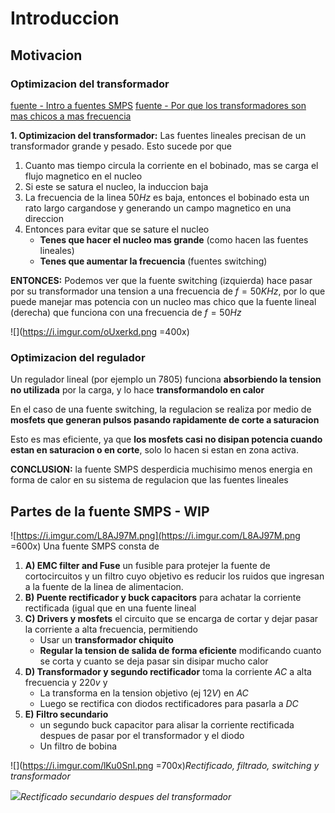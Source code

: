 # Introduccion

## Motivacion
### Optimizacion del transformador
[fuente - Intro a fuentes SMPS](https://www.youtube.com/watch?v=cK5WLMFSGnw)
[fuente - Por que los transformadores son mas chicos a mas frecuencia](https://electronics.stackexchange.com/questions/144329/transformer-size-vs-frequency)

**1. Optimizacion del transformador:**
Las fuentes lineales precisan de un transformador grande y pesado. 
Esto sucede por que 
1. Cuanto mas tiempo circula la corriente en el bobinado, mas se carga el flujo magnetico en el nucleo
2.  Si este se satura el nucleo, la induccion baja
3. La frecuencia de la linea $50Hz$ es baja, entonces el bobinado esta un rato largo cargandose y generando un campo magnetico en una direccion
4. Entonces para evitar que se sature el nucleo
	* **Tenes que hacer el nucleo mas grande** (como hacen las fuentes lineales)
	* **Tenes que aumentar la frecuencia** (fuentes switching)

**ENTONCES:**
Podemos ver que la fuente switching (izquierda) hace pasar por su transformador una tension a  una frecuencia de $f=50KHz$, por lo que puede manejar mas potencia con un nucleo mas chico que la fuente lineal (derecha) que funciona con una frecuencia de $f=50Hz$

![](https://i.imgur.com/oUxerkd.png =400x)
### Optimizacion del regulador

Un regulador lineal (por ejemplo un 7805) funciona **absorbiendo la tension no utilizada** por la carga, y lo hace **transformandolo en calor**

En el caso de una fuente switching, la regulacion se realiza por medio de **mosfets que generan pulsos pasando rapidamente de corte a saturacion**

Esto es mas eficiente, ya que **los mosfets casi no disipan potencia cuando estan en saturacion o en corte**, solo lo hacen si estan en zona activa.

**CONCLUSION:** la fuente  SMPS desperdicia muchisimo menos energia en forma de calor en su sistema de regulacion que las fuentes lineales

## Partes de la fuente SMPS - WIP

![https://i.imgur.com/L8AJ97M.png](https://i.imgur.com/L8AJ97M.png =600x)
Una fuente SMPS consta de 
1) **A) EMC filter and Fuse** un fusible para protejer la fuente de cortocircuitos y un filtro cuyo objetivo es reducir los ruidos que ingresan a la fuente de la linea de alimentacion.
2) **B) Puente rectificador y  buck capacitors** para achatar la corriente rectificada (igual que en una fuente lineal  
3) **C) Drivers y mosfets** el circuito que se encarga de cortar y  dejar pasar la corriente a alta frecuencia, permitiendo
	* Usar un **transformador chiquito**
	* **Regular la tension de salida de forma eficiente** modificando cuanto se corta y cuanto se deja pasar sin disipar mucho calor
4) **D) Transformador y segundo rectificador** toma la corriente $AC$ a alta frecuencia y $220v$ y 
	* La transforma en la tension objetivo (ej $12V$) en  $AC$
	* Luego se rectifica con diodos rectificadores para pasarla a $DC$
5) **E) Filtro secundario**
	* un segundo buck capacitor para alisar la corriente rectificada despues de pasar por el transformador y el diodo
	* Un filtro de bobina



![](https://i.imgur.com/lKu0Snl.png =700x)_Rectificado, filtrado, switching y transformador_



![](https://i.imgur.com/DtkSjkZ.png)_Rectificado secundario despues del transformador_


<!--stackedit_data:
eyJoaXN0b3J5IjpbMTU3ODA2MzMxMSwtMTY1NDkxMTM3MCwxNj
U3MzkwMDk0LC0yMDg4NzQ2NjEyXX0=
-->